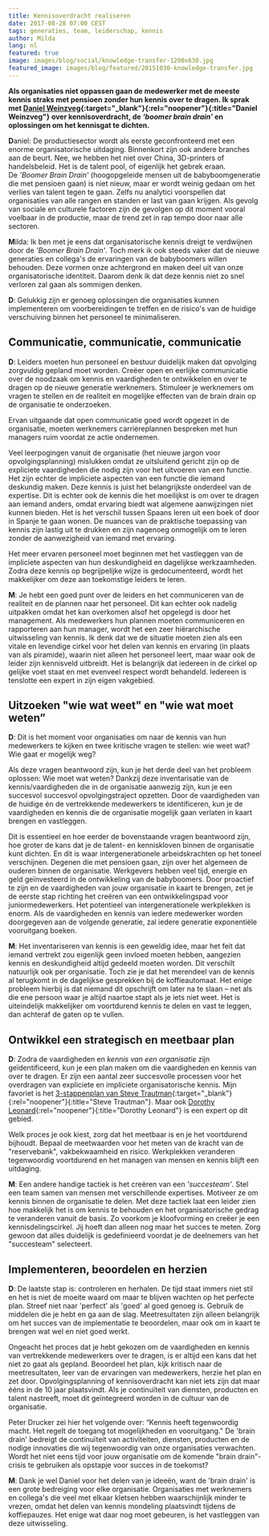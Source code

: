 ```yaml
---
title: Kennisoverdracht realiseren
date: 2017-08-28 07:00 CEST
tags: generaties, team, leiderschap, kennis
author: Milda
lang: nl
featured: true
image: images/blog/social/knowledge-transfer-1200x630.jpg
featured_image: images/blog/featured/20151030-knowledge-transfer.jpg
---
```

**Als organisaties niet oppassen gaan de medewerker met de meeste kennis straks met pensioen zonder hun kennis over te dragen. Ik sprak met [Daniel Weinzveg](http://www.dweinzveg.com/){:target="_blank"}{:rel="noopener"}{:title="Daniel Weinzveg"} over kennisoverdracht, de *‘boomer brain drain’* en oplossingen om het kennisgat te dichten.**

**D**aniel: De productiesector wordt als eerste geconfronteerd met een enorme organisatorische uitdaging. Binnenkort zijn ook andere branches aan de beurt. Nee, we hebben het niet over China, 3D-printers of handelsbeleid. Het is de talent pool, of eigenlijk het gebrek eraan. De *'Boomer Brain Drain'* (hoogopgeleide mensen uit de babyboomgeneratie die met pensioen gaan) is niet nieuw, maar er wordt weinig gedaan om het verlies van talent tegen te gaan. Zelfs nu analytici voorspellen dat organisaties van alle rangen en standen er last van gaan krijgen. Als gevolg van sociale en culturele factoren zijn de gevolgen op dit moment vooral voelbaar in de productie, maar de trend zet in rap tempo door naar alle sectoren.

**M**ilda: Ik ben met je eens dat organisatorische kennis dreigt te verdwijnen door de *'Boomer Brain Drain'*. Toch merk ik ook steeds vaker dat de nieuwe generaties en collega's de ervaringen van de babyboomers willen behouden. Deze vormen onze achtergrond en maken deel uit van onze organisatorische identiteit. Daarom denk ik dat deze kennis niet zo snel verloren zal gaan als sommigen denken.   

**D**: Gelukkig zijn er genoeg oplossingen die organisaties kunnen implementeren om voorbereidingen te treffen en de risico's van de huidige verschuiving binnen het personeel te minimaliseren.

## Communicatie, communicatie, communicatie

**D**: Leiders moeten hun personeel en bestuur duidelijk maken dat opvolging zorgvuldig gepland moet worden. Creëer open en eerlijke communicatie over de noodzaak om kennis en vaardigheden te ontwikkelen en over te dragen op de nieuwe generatie werknemers. Stimuleer je werknemers om vragen te stellen en de realiteit en mogelijke effecten van de brain drain op de organisatie te onderzoeken.

Ervan uitgaande dat open communicatie goed wordt opgezet in de organisatie, moeten werknemers carrièreplannen bespreken met hun managers ruim voordat ze actie ondernemen.

Veel leerpogingen vanuit de organisatie (het nieuwe jargon voor opvolgingsplanning) mislukken omdat ze uitsluitend gericht zijn op de expliciete vaardigheden die nodig zijn voor het uitvoeren van een functie. Het zijn echter de impliciete aspecten van een functie die iemand deskundig maken. Deze kennis is juist het belangrijkste onderdeel van de expertise. Dit is echter ook de kennis die het moeilijkst is om over te dragen aan iemand anders, omdat ervaring biedt wat algemene aanwijzingen niet kunnen bieden. Het is het verschil tussen Spaans leren uit een boek of door in Spanje te gaan wonen. De nuances van de praktische toepassing van kennis zijn lastig uit te drukken en zijn nagenoeg onmogelijk om te leren zonder de aanwezigheid van iemand met ervaring.

Het meer ervaren personeel moet beginnen met het vastleggen van de impliciete aspecten van hun deskundigheid en dagelijkse werkzaamheden. Zodra deze kennis op begrijpelijke wijze is gedocumenteerd, wordt het makkelijker om deze aan toekomstige leiders te leren.

**M**: Je hebt een goed punt over de leiders en het communiceren van de realiteit en de plannen naar het personeel. Dit kan echter ook nadelig uitpakken omdat het kan overkomen alsof het opgelegd is door het management. Als medewerkers hun plannen moeten communiceren en rapporteren aan hun manager, wordt het een zeer hiërarchische uitwisseling van kennis. Ik denk dat we de situatie moeten zien als een vitale en levendige cirkel voor het delen van kennis en ervaring (in plaats van als piramide), waarin niet alleen het personeel leert, maar waar ook de leider zijn kennisveld uitbreidt. Het is belangrijk dat iedereen in de cirkel op gelijke voet staat en met evenveel respect wordt behandeld. Iedereen is tenslotte een expert in zijn eigen vakgebied.

## Uitzoeken "wie wat weet" en "wie wat moet weten”

**D**: Dit is het moment voor organisaties om naar de kennis van hun medewerkers te kijken en twee kritische vragen te stellen: wie weet wat? Wie gaat er mogelijk weg?

Als deze vragen beantwoord zijn, kun je het derde deel van het probleem oplossen: Wie moet wat weten? Dankzij deze inventarisatie van de kennis/vaardigheden die in de organisatie aanwezig zijn, kun je een​ succesvol succesvol opvolgingstraject opzetten. Door de vaardigheden van de huidige én de vertrekkende medewerkers te identificeren, kun je de vaardigheden en kennis die de organisatie mogelijk gaan verlaten in kaart brengen en vastleggen.

Dit is essentieel en hoe eerder de bovenstaande vragen beantwoord zijn, hoe groter de kans dat je de talent- en kenniskloven binnen de organisatie kunt dichten. En dit is waar intergenerationele arbeidskrachten op het toneel verschijnen. Degenen die met pensioen gaan, zijn over het algemeen de ouderen binnen de organisatie. Werkgevers hebben veel tijd, energie en geld geïnvesteerd in de ontwikkeling van de babyboomers. Door proactief te zijn en de vaardigheden van jouw organisatie in kaart te brengen, zet je de eerste stap richting het creëren van een ontwikkelingspad voor juniormedewerkers. Het potentieel van intergenerationele werkplekken is enorm. Als de vaardigheden en kennis van iedere medewerker worden doorgegeven aan de volgende generatie, zal iedere generatie exponentiële vooruitgang boeken.

**M**: Het inventariseren van kennis is een geweldig idee, maar het feit dat iemand vertrekt zou eigenlijk geen invloed moeten hebben, aangezien kennis en deskundigheid altijd gedeeld moeten worden. Dit verschilt natuurlijk ook per organisatie. Toch zie je dat het merendeel van de kennis al terugkomt in de dagelijkse gesprekken bij de koffieautomaat. Het enige probleem hierbij is dat niemand dit opschrijft om later na te slaan – net als die ene persoon waar je altijd naartoe stapt als je iets niet weet. Het is uiteindelijk makkelijker om voortdurend kennis te delen en vast te leggen, dan achteraf de gaten op te vullen.

## Ontwikkel een strategisch en meetbaar plan

**D**: Zodra de vaardigheden en *kennis van een organisatie* zijn geïdentificeerd, kun je een plan maken om die vaardigheden en kennis van over te dragen. Er zijn een aantal zeer succesvolle processen voor het overdragen van expliciete en impliciete organisatorische kennis. Mijn favoriet is het [3-stappenplan van Steve Trautman](http://stevetrautman.com/3-step-solution/){:target="_blank"}{:rel="noopener"}{:title="Steve Trautman"}. Maar ook [Dorothy Leonard](http://www.leonardbartongroup.com/html/team/LBG_Team_Dorothy_01.html){:rel="noopener"}{:title="Dorothy Leonard"} is een expert op dit gebied.

Welk proces je ook kiest, zorg dat het meetbaar is en je het voortdurend bijhoudt. Bepaal de meetwaarden voor het meten van de kracht van de "reservebank", vakbekwaamheid en risico. Werkplekken veranderen tegenwoordig voortdurend en het managen van mensen en kennis blijft een uitdaging.

**M**: Een andere handige tactiek is het creëren van een *'succesteam'*. Stel een team samen van mensen met verschillende expertises. Motiveer ze om kennis binnen de organisatie te delen. Met deze tactiek laat een leider zien hoe makkelijk het is om kennis te behouden en het organisatorische gedrag te veranderen vanuit de basis. Zo voorkom je kloofvorming en creëer je een kennisdelingscirkel. Jij hoeft dan alleen nog maar het succes te meten. Zorg gewoon dat alles duidelijk is gedefinieerd voordat je de deelnemers van het "succesteam" selecteert.

## Implementeren, beoordelen en herzien

**D**: De laatste stap is: controleren en herhalen. De tijd staat immers niet stil en het is niet de moeite waard om maar te blijven wachten op het perfecte plan. Streef niet naar 'perfect' als 'goed' al goed genoeg is. Gebruik de middelen die je hebt en ga aan de slag. Meetresultaten zijn alleen belangrijk om het succes van de implementatie te beoordelen, maar ook om in kaart te brengen wat wel en niet goed werkt.

Ongeacht het proces dat je hebt gekozen om de vaardigheden en kennis van vertrekkende medewerkers over te dragen, is er altijd een kans dat het niet zo gaat als gepland. Beoordeel het plan, kijk kritisch naar de meetresultaten, leer van de ervaringen van medewerkers, herzie het plan en zet door. Opvolgingsplanning of kennisoverdracht kan niet iets zijn dat maar ééns in de 10 jaar plaatsvindt. Als je continuïteit van diensten, producten en talent nastreeft, moet dit geïntegreerd worden in de cultuur van de organisatie.

Peter Drucker zei hier het volgende over: “Kennis heeft tegenwoordig macht. Het regelt de toegang tot mogelijkheden en vooruitgang." De 'brain drain' bedreigt de continuïteit van activiteiten, diensten, producten en de nodige innovaties die wij tegenwoordig van onze organisaties verwachten. Wordt het niet eens tijd voor jouw organisatie om de komende "brain drain"-crisis te gebruiken als opstapje voor succes in de toekomst?

**M**: Dank je wel Daniel voor het delen van je ideeën, want de 'brain drain' is een grote bedreiging voor elke organisatie. Organisaties met werknemers en collega's die veel met elkaar kletsen hebben waarschijnlijk minder te vrezen, omdat het delen van kennis mondeling plaatsvindt tijdens de koffiepauzes. Het enige wat daar nog moet gebeuren, is het vastleggen van deze uitwisseling.
